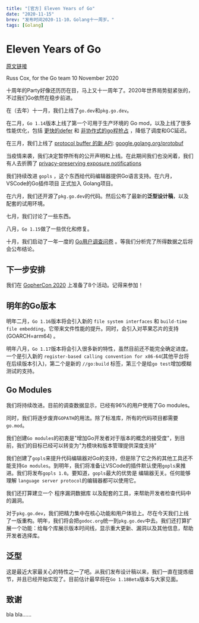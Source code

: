 ```yaml lw-blog-meta
title: "[官方] Eleven Years of Go"
date: "2020-11-15"
brev: "发布时间2020-11-10，Golang十一周岁。"
tags: [Golang]
```

# Eleven Years of Go

[原文链接](https://blog.golang.org/11years)

Russ Cox, for the Go team
10 November 2020

十周年的Party好像还历历在目，马上又十一周年了。2020年世界局势挺紧张的，不过我们Go依然在稳步前进。

在（去年）十一月，我们上线了`go.dev`和`pkg.go.dev`。

在二月，`Go 1.14`版本上线了第一个可用于生产环境的 Go mod，以及上线了很多性能优化，包括 [更快的defer](https://golang.org/design/34481-opencoded-defers) 和 [非协作式的go程抢占](https://go.googlesource.com/proposal/+/master/design/24543/conservative-inner-frame.md) ，降低了调度和GC延迟。

在三月，我们上线了 [protocol buffer 的新 API](https://blog.golang.org/protobuf-apiv2): [google.golang.org/protobuf](https://pkg.go.dev/google.golang.org/protobuf)

当疫情来袭，我们决定暂停所有的公开声明和上线。在此期间我们也没闲着，我们有人去折腾了 [privacy-preserving exposure notifications](https://www.google.com/covid19/exposurenotifications/)

我们持续改进 `gopls` ，这个东西给代码编辑器提供Go语言支持。在六月，VSCode的Go插件项目 正式加入 Golang项目。

在六月，我们还开源了`pkg.go.dev`的代码。然后公布了最新的**泛型设计稿**，以及配套的试用环境。

七月，我们讨论了一些东西。

八月，`Go 1.15`做了一些优化和修复。

十月，我们启动了一年一度的 [Go用户调查问卷](https://blog.golang.org/survey2020) 。等我们分析完了所得数据之后将会公布结论。

## 下一步安排

我们在 [GopherCon 2020](https://www.gophercon.com/) 上准备了8个活动。记得来参加！

## 明年的Go版本

明年二月，`Go 1.16`版本将会引入新的 `file system interfaces` 和 `build-time file embedding`，它带来文件性能的提升。同时，会引入对苹果芯片的支持 (GOARCH=arm64) 。

明年八月，`Go 1.17`版本将会引入很多新的特性，虽然目前还不能完全确定进度。一个是引入新的 `register-based calling convention for x86-64`(其他平台将在后续版本引入)，第二个是新的 `//go:build` 标签，第三个是给`go test`增加模糊测试的支持。

## Go Modules

我们将持续改进。目前的调查数据显示，已经有96%的用户使用了Go modules。

同时，我们将逐步废弃`GOPATH`的用法。除了标准库，所有的代码项目都需要`go.mod`。

我们创建`Go modules`的初衷是"增加Go开发者对于版本的概念的接受度"，到目前，我们的目标已经可以转变为"为模块和版本管理提供深度支持"

我们创建了`gopls`来提升代码编辑器对Go的支持，但是除了它之外的其他工具还不能支持`Go modules`。到明年，我们将准备让VSCode的插件默认使用`gopls`来推进。我们将发布`gopls 1.0`。要知道，`gopls`最大的优势是 编辑器无关。任何能够理解 `language server protocol`的编辑器都可以使用它。

我们还打算建立一个 程序漏洞数据库 以及配套的工具，来帮助开发者检查代码中的漏洞。

对于`pkg.go.dev`，我们把精力集中在核心功能和用户体验上。尽在今天我们上线了一版重构。明年，我们将会把`godoc.org`统一到`pkg.go.dev`中去。我们还打算扩展一个功能：给每个库展示版本时间线，显示重大更新、漏洞以及其他信息，帮助开发者选择库。

## 泛型

这是最近大家最关心的特性之一了吧。从我们发布设计稿以来，我们一直在提炼细节，并且已经开始实现了。目前估计最早将在`Go 1.18Beta`版本与大家见面。

## 致谢

bla bla……
